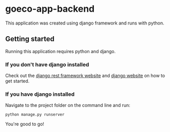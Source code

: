 # goeco-app-backend
This application was created using django framework and runs with python.

## Getting started

Running this application requires python and django.

### If you don't have django installed

Check out the [django rest framework website](http://www.django-rest-framework.org/) and [django website](https://www.djangoproject.com/start/) on how to get started.

### If you have django installed

Navigate to the project folder on the command line and run:

    python manage.py runserver

You're good to go!
